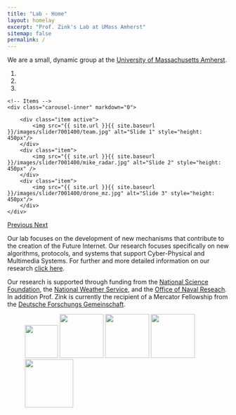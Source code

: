 ```yaml
---
title: "Lab - Home"
layout: homelay
excerpt: "Prof. Zink's Lab at UMass Amherst"
sitemap: false
permalink: /
---
```


We are a small, dynamic group at the <a href="https://www.umass.edu/">University of Massachusetts Amherst</a>. 
 

<div markdown="0" id="carousel" class="carousel slide" data-ride="carousel" data-interval="5000" data-pause="hover" >
    <!-- Menu -->
    <ol class="carousel-indicators">
        <li data-target="#carousel" data-slide-to="0" class="active"></li>
        <li data-target="#carousel" data-slide-to="1"></li>
        <li data-target="#carousel" data-slide-to="2"></li>
    </ol>

    <!-- Items -->
    <div class="carousel-inner" markdown="0">

        <div class="item active">
            <img src="{{ site.url }}{{ site.baseurl }}/images/slider7001400/team.jpg" alt="Slide 1" style="height: 450px"/>
        </div>
        <div class="item">
            <img src="{{ site.url }}{{ site.baseurl }}/images/slider7001400/mike_radar.jpg" alt="Slide 2" style="height: 450px" />
        </div>
        <div class="item">
            <img src="{{ site.url }}{{ site.baseurl }}/images/slider7001400/drone_mz.jpg" alt="Slide 3" style="height: 450px"/>
        </div>
    </div> 
  <a class="left carousel-control" href="#carousel" role="button" data-slide="prev">
    <span class="glyphicon glyphicon-chevron-left" aria-hidden="true"></span>
    <span class="sr-only">Previous</span>
  </a>
  <a class="right carousel-control" href="#carousel" role="button" data-slide="next">
    <span class="glyphicon glyphicon-chevron-right" aria-hidden="true"></span>
    <span class="sr-only">Next</span>
  </a>
</div>

<p> Our lab focuses on the development of new mechanisms that contribute to the creation of the Future Internet. Our research focuses specifically on new algorithms, protocols, and systems that support Cyber-Physical and Multimedia Systems.
For further and more detailed information on our research <a href="research">click here</a>.</p>

<p>Our research is supported through funding from the <a href="https://www.nsf.gov/">National Science Foundation</a>, the <a href="https://www.weather.gov/">National Weather Service</a>, and the <a href="https://www.onr.navy.mil/">Office of Naval Reseach</a>. In addition Prof. Zink is currently the recipient of a Mercator Fellowship from the <a href="http://www.dfg.de/en/">Deutsche Forschungs Gemeinschaft</a>.</p> 


             
<figure class="fourth">
  <img src="{{ site.url }}{{ site.baseurl }}/images/logopic/umassamherst.png" style="width: 75px">
  <img src="{{ site.url }}{{ site.baseurl }}/images/logopic/nsf.png" style="width: 100px">
  <img src="{{ site.url }}{{ site.baseurl }}/images/logopic/nws_logo.png" style="width: 100px">
  <img src="{{ site.url }}{{ site.baseurl }}/images/logopic/casa.jpg" style="width: 100px">
  <img src="{{ site.url }}{{ site.baseurl }}/images/logopic/onr.png" style="width: 110px">
</figure>







